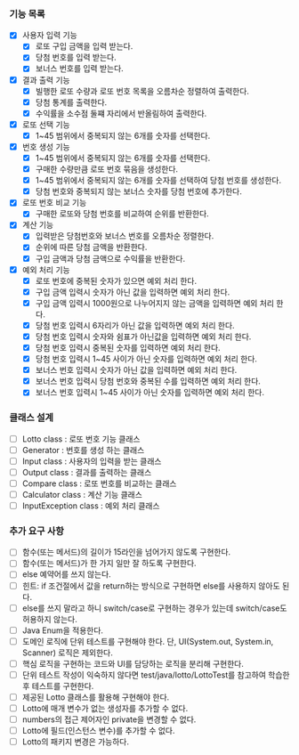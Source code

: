 ### 기능 목록

- [x] 사용자 입력 기능
  - [x] 로또 구입 금액을 입력 받는다.
  - [x] 당첨 번호를 입력 받는다.
  - [x] 보너스 번호를 입력 받는다.
- [x] 결과 출력 기능
  - [x] 빌행한 로또 수량과 로또 번호 목록을 오름차순 정렬하여 출력한다.
  - [x] 당첨 통계를 출력한다.
  - [x] 수익률을 소수점 둘쨰 자리에서 반올림하여 출력한다.
- [x] 로또 선택 기능 
  - [x] 1~45 범위에서 중복되지 않는 6개를 숫자를 선택한다.
- [x] 번호 생성 기능
  - [x] 1~45 범위에서 중복되지 않는 6개를 숫자를 선택한다.
  - [x] 구매한 수량만큼 로또 번호 묶음을 생성한다.
  - [x] 1~45 범위에서 중복되지 않는 6개를 숫자를 선택하여 당첨 번호를 생성한다.
  - [x] 당첨 번호와 중복되지 않는 보너스 숫자를 당첨 번호에 추가한다.
- [x] 로또 번호 비교 기능
  - [x] 구매한 로또와 당첨 번호를 비교하여 순위를 반환한다.
- [x] 계산 기능
  - [x] 입력받은 당첨번호와 보너스 번호를 오름차순 정렬한다.
  - [x] 순위에 따른 당첨 금액을 반환한다.
  - [x] 구입 금액과 당첨 금액으로 수익률을 반환한다.
- [x] 예외 처리 기능
  - [x] 로또 번호에 중복된 숫자가 있으면 예외 처리 한다.
  - [x] 구입 금액 입력시 숫자가 아닌 값을 입력하면 예외 처리 한다.
  - [x] 구입 금액 입력시 1000원으로 나누어지지 않는 금액을 입력하면 예외 처리 한다.
  - [x] 당첨 번호 입력시 6자리가 아닌 값을 입력하면 예외 처리 한다.
  - [x] 당첨 번호 입력시 숫자와 쉼표가 아닌값을 입력하면 예외 처리 한다.
  - [x] 당첨 번호 입력시 중복된 숫자를 입력하면 예외 처리 한다.
  - [x] 당첨 번호 입력시 1~45 사이가 아닌 숫자를 입력하면 예외 처리 한다.
  - [x] 보너스 번호 입력시 숫자가 아닌 값을 입력하면 예외 처리 한다.
  - [x] 보너스 번호 입력시 당첨 번호와 중복된 수를 입력하면 예외 처리 한다.
  - [x] 보너스 번호 입력시 1~45 사이가 아닌 숫자를 입력하면 예외 처리 한다.

### 클래스 설계

- [ ] Lotto class : 로또 번호 기능 클래스
- [ ] Generator : 번호를 생성 하는 클래스
- [ ] Input class : 사용자의 입력을 받는 클래스
- [ ] Output class : 결과를 출력하는 클래스
- [ ] Compare class : 로또 번호를 비교하는 클래스
- [ ] Calculator class : 계산 기능 클래스
- [ ] InputException class : 예외 처리 클래스

### 추가 요구 사항

- [ ] 함수(또는 메서드)의 길이가 15라인을 넘어가지 않도록 구현한다.
- [ ] 함수(또는 메서드)가 한 가지 일만 잘 하도록 구현한다.
- [ ] else 예약어를 쓰지 않는다.
- [ ] 힌트: if 조건절에서 값을 return하는 방식으로 구현하면 else를 사용하지 않아도 된다.
- [ ] else를 쓰지 말라고 하니 switch/case로 구현하는 경우가 있는데 switch/case도 허용하지 않는다.
- [ ] Java Enum을 적용한다.
- [ ] 도메인 로직에 단위 테스트를 구현해야 한다. 단, UI(System.out, System.in, Scanner) 로직은 제외한다.
- [ ] 핵심 로직을 구현하는 코드와 UI를 담당하는 로직을 분리해 구현한다.
- [ ] 단위 테스트 작성이 익숙하지 않다면 test/java/lotto/LottoTest를 참고하여 학습한 후 테스트를 구현한다.
- [ ] 제공된 Lotto 클래스를 활용해 구현해야 한다.
- [ ] Lotto에 매개 변수가 없는 생성자를 추가할 수 없다.
- [ ] numbers의 접근 제어자인 private을 변경할 수 없다.
- [ ] Lotto에 필드(인스턴스 변수)를 추가할 수 없다.
- [ ] Lotto의 패키지 변경은 가능하다.